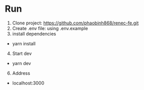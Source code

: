 # Run
1. Clone project: https://github.com/phaobinh868/renec-fe.git
2. Create .env file: using .env.example
3. install dependencies
- yarn install
4. Start dev
- yarn dev
6. Address
- localhost:3000